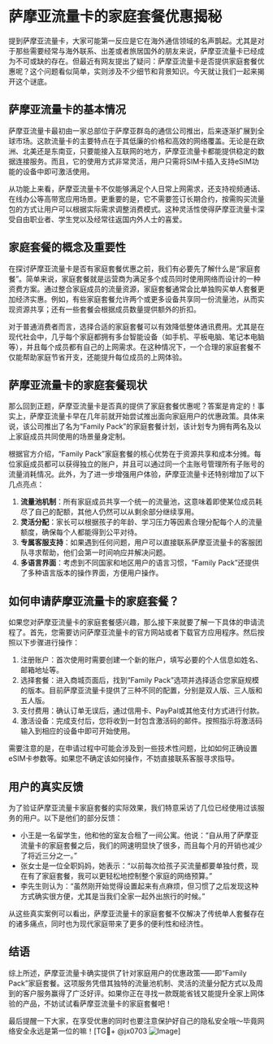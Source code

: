 # 萨摩亚流量卡的家庭套餐优惠揭秘

提到萨摩亚流量卡，大家可能第一反应是它在海外通信领域的名声鹊起。尤其是对于那些需要经常与海外联系、出差或者旅居国外的朋友来说，萨摩亚流量卡已经成为不可或缺的存在。但最近有网友提出了疑问：萨摩亚流量卡是否提供家庭套餐优惠呢？这个问题看似简单，实则涉及不少细节和背景知识。今天就让我们一起来揭开这个谜底。

## 萨摩亚流量卡的基本情况

萨摩亚流量卡最初由一家总部位于萨摩亚群岛的通信公司推出，后来逐渐扩展到全球市场。这款流量卡的主要特点在于其低廉的价格和高效的网络覆盖。无论是在欧洲、北美还是东南亚，只要能接入互联网的地方，萨摩亚流量卡都能提供稳定的数据连接服务。而且，它的使用方式非常灵活，用户只需将SIM卡插入支持eSIM功能的设备中即可激活使用。

从功能上来看，萨摩亚流量卡不仅能够满足个人日常上网需求，还支持视频通话、在线办公等高带宽应用场景。更重要的是，它不需要签订长期合约，按需购买流量包的方式让用户可以根据实际需求调整消费模式。这种灵活性使得萨摩亚流量卡深受自由职业者、学生党以及经常往返国内外人士的喜爱。

## 家庭套餐的概念及重要性

在探讨萨摩亚流量卡是否有家庭套餐优惠之前，我们有必要先了解什么是“家庭套餐”。简单来说，家庭套餐就是运营商为满足多个成员同时使用网络而设计的一种资费方案。通过整合家庭成员的流量资源，家庭套餐通常会比单独购买单人套餐更加经济实惠。例如，有些家庭套餐允许两个或更多设备共享同一份流量池，从而实现资源共享；还有一些套餐会根据成员数量提供额外的折扣。

对于普通消费者而言，选择合适的家庭套餐可以有效降低整体通讯费用。尤其是在现代社会中，几乎每个家庭都拥有多台智能设备（如手机、平板电脑、笔记本电脑等），并且每个成员都有自己的上网需求。在这种情况下，一个合理的家庭套餐不仅能帮助家庭节省开支，还能提升每位成员的上网体验。

## 萨摩亚流量卡的家庭套餐现状

那么回到正题，萨摩亚流量卡是否真的提供了家庭套餐优惠呢？答案是肯定的！事实上，萨摩亚流量卡早在几年前就开始尝试推出面向家庭用户的优惠政策。具体来说，该公司推出了名为“Family Pack”的家庭套餐计划，该计划专为拥有两名及以上家庭成员共同使用的场景量身定制。

根据官方介绍，“Family Pack”家庭套餐的核心优势在于资源共享和成本分摊。每位家庭成员都可以获得独立的账户，并且可以通过同一个主账号管理所有子账号的流量消耗情况。此外，为了进一步增强用户体验，萨摩亚流量卡还特别增加了以下几点亮点：

1. **流量池机制**：所有家庭成员共享一个统一的流量池，这意味着即使某位成员耗尽了自己的配额，其他人仍然可以从剩余部分继续享用。
2. **灵活分配**：家长可以根据孩子的年龄、学习压力等因素合理分配每个人的流量额度，确保每个人都能得到公平对待。
3. **专属客服支持**：如果遇到任何问题，用户可以直接联系萨摩亚流量卡的客服团队寻求帮助，他们会第一时间响应并解决问题。
4. **多语言界面**：考虑到不同国家和地区用户的语言习惯，“Family Pack”还提供了多种语言版本的操作界面，方便用户操作。

## 如何申请萨摩亚流量卡的家庭套餐？

如果您对萨摩亚流量卡的家庭套餐感兴趣，那么接下来就要了解一下具体的申请流程了。首先，您需要访问萨摩亚流量卡的官方网站或者下载官方应用程序。然后按照以下步骤进行操作：

1. 注册账户：首次使用时需要创建一个新的账户，填写必要的个人信息如姓名、邮箱地址等。
2. 选择套餐：进入商城页面后，找到“Family Pack”选项并选择适合您家庭规模的版本。目前萨摩亚流量卡提供了三种不同的配置，分别是双人版、三人版和五人版。
3. 支付费用：确认订单无误后，通过信用卡、PayPal或其他支付方式进行付款。
4. 激活设备：完成支付后，您将收到一封包含激活码的邮件。按照指示将激活码输入到相应的设备中即可开始使用。

需要注意的是，在申请过程中可能会涉及到一些技术性问题，比如如何正确设置eSIM卡参数等。如果您不确定该如何操作，不妨直接联系客服寻求指导。

## 用户的真实反馈

为了验证萨摩亚流量卡家庭套餐的实际效果，我们特意采访了几位已经使用过该服务的用户。以下是他们的部分反馈：

- 小王是一名留学生，他和他的室友合租了一间公寓。他说：“自从用了萨摩亚流量卡的家庭套餐之后，我们的网速明显快了很多，而且每个月的开销也减少了将近三分之一。”
- 张女士是一位全职妈妈，她表示：“以前每次给孩子买流量都要单独付费，现在有了家庭套餐，我可以更轻松地控制整个家庭的网络预算。”
- 李先生则认为：“虽然刚开始觉得设置起来有点麻烦，但习惯了之后发现这种方式确实很方便，尤其是当我们全家一起外出旅行的时候。”

从这些真实案例可以看出，萨摩亚流量卡的家庭套餐不仅解决了传统单人套餐存在的诸多痛点，同时也为现代家庭带来了更多的便利性和经济性。

## 结语

综上所述，萨摩亚流量卡确实提供了针对家庭用户的优惠政策——即“Family Pack”家庭套餐。这项服务凭借其独特的流量池机制、灵活的流量分配方式以及周到的客户服务赢得了广泛好评。如果你正在寻找一款既能省钱又能提升全家上网体验的产品，不妨试试看萨摩亚流量卡的家庭套餐吧！

最后提醒一下大家，在享受优惠的同时也要注意保护好自己的隐私安全哦～毕竟网络安全永远是第一位的嘛！[TG💪+ @jx0703 ![Image](https://github.com/user-attachments/assets/dbca1d08-cadb-493c-b0ec-ad6f7a83f270)]